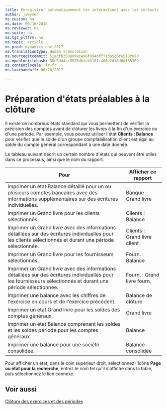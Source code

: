 ```yaml
---
title: Enregistrer automatiquement les interactions avec les contacts
author: jswymer
ms.custom: na
ms.date: 09/16/2016
ms.reviewer: na
ms.suite: na
ms.tgt_pltfrm: na
ms.topic: article
ms-prod: dynamics-nav-2017
ms.translationtype: Human Translation
ms.sourcegitcommit: 51adfb3588099c496f0946ff71da5c6fe518f070
ms.openlocfilehash: 50e5d44cc9575dbfcb3181c465e2d16d6d135369
ms.contentlocale: fr-fr
ms.lasthandoff: 06/26/2017

---
```

# <a name="prepare-pre-closing-reports"></a>Préparation d'états préalables à la clôture
Il existe de nombreux états standard qui vous permettent de vérifier la précision des comptes avant de clôturer les livres à la fin d'un exercice ou d'une période. Par exemple, vous pouvez utiliser l'état **Clients : Balance** pour vérifier que le solde d'un groupe comptabilisation client est égal au solde du compte général correspondant à une date donnée.

Le tableau suivant décrit un certain nombre d'états qui peuvent être utiles dans ce processus, ainsi que le nom du rapport.

|Pour     |Afficher ce rapport       |
|-------|----------------------|
|Imprimer un état Balance détaillé pour un ou plusieurs comptes bancaires avec des informations supplémentaires sur des écritures individuelles.|Banque : Grand livre|
|Imprimer un Grand livre pour les clients sélectionnés.|Clients : Balance|
|Imprimer un Grand livre avec des informations détaillées sur des écritures individuelles pour les clients sélectionnés et durant une période sélectionnée.|Clients : Grand livre client|
|Imprimer un Grand livre pour les fournisseurs sélectionnés.|Fourn. : Balance|
|Imprimer un Grand livre avec des informations détaillées sur des écritures individuelles pour les fournisseurs sélectionnés et durant une période sélectionnée.|Fourn. : Grand livre fourn.|
|Imprimer une balance avec les chiffres de l'exercice en cours et de l'exercice précédent.|Balance de clôture|
|Imprimer un état Grand livre pour les soldes des comptes généraux.|Grand livre|
|Imprimer un état Balance comprenant les soldes et les soldes période pour les comptes généraux.|Balance|
|Imprimer une balance pour une société consolidée.|Balance consolidée|
Pour afficher un état, dans le coin supérieur droit, sélectionnez l'icône **Page ou état pour la recherche**, entrez le nom tel qu'il s'affiche dans la table, puis sélectionnez le lien connexe.

## <a name="see-also"></a>Voir aussi
[Clôture des exercices et des périodes](year-close-years-periods.md)

